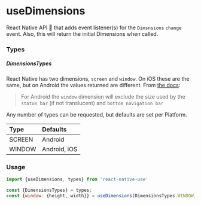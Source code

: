 # useDimensions

React Native API 🎣 that adds event listener(s) for the `Dimsnsions` `change ` event.  Also, this will return the initial Dimensions when called.

### Types

##### DimensionsTypes

React Native has two dimensions, `screen` and `window`.  On iOS these are the same, but on Android the values returned are different.  From [the docs](https://facebook.github.io/react-native/docs/0.59/dimensions#get):

> For Android the `window` dimension will exclude the size used by the `status bar` (if not translucent) and `bottom navigation bar`

Any number of types can be requested, but defaults are set per Platform.

| Type   | **Defaults** |
| :----- | :----------- |
| SCREEN | Android      |
| WINDOW | Android, iOS |

### Usage

```javascript
import {useDimensions, types} from 'react-native-use'

const {DimensionsTypes} = types;
const {window: {height, width}} = useDimensions(DimensionsTypes.WINDOW);
```

